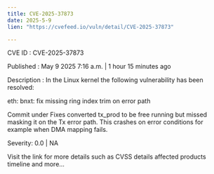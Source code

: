 ```yaml
---
title: CVE-2025-37873
date: 2025-5-9
lien: "https://cvefeed.io/vuln/detail/CVE-2025-37873"

---
```


CVE ID : CVE-2025-37873

Published :  May 9
2025
7:16 a.m. | 1 hour
15 minutes ago

Description : In the Linux kernel
the following vulnerability has been resolved:

eth: bnxt: fix missing ring index trim on error path

Commit under Fixes converted tx_prod to be free running but missed
masking it on the Tx error path. This crashes on error conditions
for example when DMA mapping fails.

Severity: 0.0 | NA

Visit the link for more details
such as CVSS details
affected products
timeline
and more...

